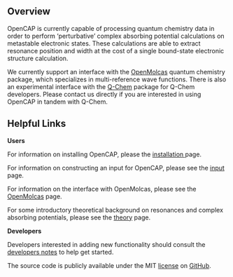 Overview
----------

OpenCAP is currently capable of processing quantum chemistry data in order to perform ‘perturbative’ complex absorbing potential calculations on metastable electronic states. These calculations are able to extract resonance position and width at the cost of a single bound-state electronic structure calculation. 

We currently support an interface with the [OpenMolcas](https://molcas.gitlab.io/OpenMolcas/sphinx/) quantum chemistry package, which specializes in multi-reference wave functions. 
There is also an experimental interface with the [Q-Chem](https://www.q-chem.com/) package for Q-Chem developers. Please contact us directly if
you are interested in using OpenCAP in tandem with Q-Chem.

Helpful Links
-------------

__Users__

For information on installing OpenCAP, please the <a href="install.html">installation </a> page.

For information on constructing an input for OpenCAP, please see the <a href="input.html">input </a> page.

For information on the interface with OpenMolcas, please see the <a href="molcas.html">OpenMolcas</a> page.

For some introductory theoretical background on resonances and complex absorbing potentials, please see the <a href="theory.html">theory</a> page.

__Developers__

Developers interested in adding new functionality should consult the <a href="notes.html"> developers notes</a>
to help get started.

The source code is publicly available under the MIT <a href="https://github.com/gayverjr/opencap/blob/master/LICENSE">license</a> on <a href="https://github.com/gayverjr/opencap">GitHub</a>.